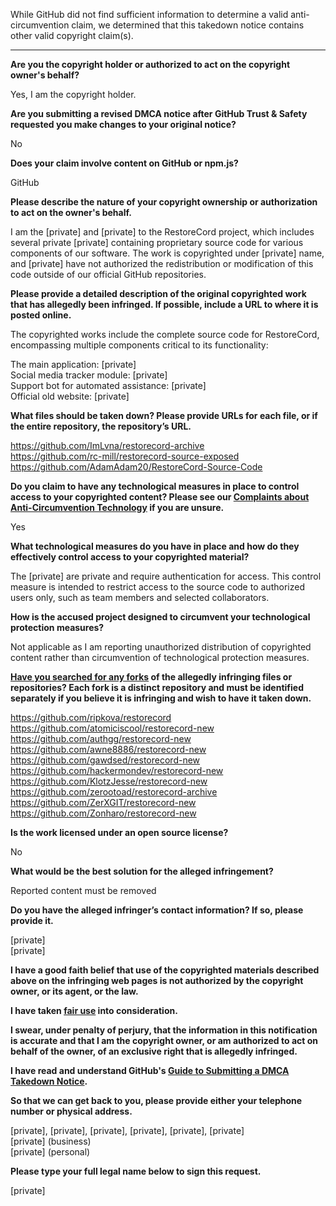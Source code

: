 While GitHub did not find sufficient information to determine a valid anti-circumvention claim, we determined that this takedown notice contains other valid copyright claim(s).

---

**Are you the copyright holder or authorized to act on the copyright owner's behalf?**

Yes, I am the copyright holder.

**Are you submitting a revised DMCA notice after GitHub Trust & Safety requested you make changes to your original notice?**

No

**Does your claim involve content on GitHub or npm.js?**

GitHub

**Please describe the nature of your copyright ownership or authorization to act on the owner's behalf.**

I am the [private] and [private] to the RestoreCord project, which includes several private [private] containing proprietary source code for various components of our software. The work is copyrighted under [private] name, and [private] have not authorized the redistribution or modification of this code outside of our official GitHub repositories.

**Please provide a detailed description of the original copyrighted work that has allegedly been infringed. If possible, include a URL to where it is posted online.**

The copyrighted works include the complete source code for RestoreCord, encompassing multiple components critical to its functionality:

The main application: [private]  
Social media tracker module: [private]  
Support bot for automated assistance: [private]  
Official old website: [private]  

**What files should be taken down? Please provide URLs for each file, or if the entire repository, the repository’s URL.**

https://github.com/ImLvna/restorecord-archive  
https://github.com/rc-mill/restorecord-source-exposed  
https://github.com/AdamAdam20/RestoreCord-Source-Code

**Do you claim to have any technological measures in place to control access to your copyrighted content? Please see our <a href="https://docs.github.com/articles/guide-to-submitting-a-dmca-takedown-notice#complaints-about-anti-circumvention-technology">Complaints about Anti-Circumvention Technology</a> if you are unsure.**

Yes

**What technological measures do you have in place and how do they effectively control access to your copyrighted material?**

The [private] are private and require authentication for access. This control measure is intended to restrict access to the source code to authorized users only, such as team members and selected collaborators.

**How is the accused project designed to circumvent your technological protection measures?**

Not applicable as I am reporting unauthorized distribution of copyrighted content rather than circumvention of technological protection measures.

**<a href="https://docs.github.com/articles/dmca-takedown-policy#b-what-about-forks-or-whats-a-fork">Have you searched for any forks</a> of the allegedly infringing files or repositories? Each fork is a distinct repository and must be identified separately if you believe it is infringing and wish to have it taken down.**

https://github.com/ripkova/restorecord  
https://github.com/atomiciscool/restorecord-new  
https://github.com/authgg/restorecord-new  
https://github.com/awne8886/restorecord-new  
https://github.com/gawdsed/restorecord-new  
https://github.com/hackermondev/restorecord-new  
https://github.com/KlotzJesse/restorecord-new  
https://github.com/zerootoad/restorecord-archive  
https://github.com/ZerXGIT/restorecord-new  
https://github.com/Zonharo/restorecord-new  

**Is the work licensed under an open source license?**

No

**What would be the best solution for the alleged infringement?**

Reported content must be removed

**Do you have the alleged infringer’s contact information? If so, please provide it.**

[private]  
[private]  

**I have a good faith belief that use of the copyrighted materials described above on the infringing web pages is not authorized by the copyright owner, or its agent, or the law.**

**I have taken <a href="https://www.lumendatabase.org/topics/22">fair use</a> into consideration.**

**I swear, under penalty of perjury, that the information in this notification is accurate and that I am the copyright owner, or am authorized to act on behalf of the owner, of an exclusive right that is allegedly infringed.**

**I have read and understand GitHub's <a href="https://docs.github.com/articles/guide-to-submitting-a-dmca-takedown-notice/">Guide to Submitting a DMCA Takedown Notice</a>.**

**So that we can get back to you, please provide either your telephone number or physical address.**

[private], [private], [private], [private], [private], [private]  
[private] (business)  
[private] (personal)  

**Please type your full legal name below to sign this request.**

[private]  
